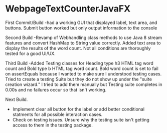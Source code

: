 # WebpageTextCounterJavaFX
First Commit/Build 
-had a working GUI that displayed label, text area, and buttons. Submit button worked but only output
  information to the console
  
 Second Build
 -Revamp of Webhandling class methods to use Java 8 stream features and convert HashMap to String value correctly. Added
  text area to display the results of the word count. Not all conditions are thoroughly tested for a good UI/UX. 
  
  Third Build
  -Added Testing classes for Heading type h3 HTML tag word count and Bold type b HTML tag word count. Bold word count is set to fail on assertEquals because I wanted to make sure I understood testing cases. Tried to create a testing Suite but they do not show up under the "suite creation wizard." I tried to add them manually but Testing suite completes in 0.00s and no failures occur so that isn't working.
  
  Next Build.
  - Implement clear all button for the label or add better conditional statments for all possible interaction cases.
  - Check on testing issues. Unsure why the testing suite isn't getting access to them in the testing package.
